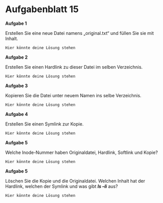 # Aufgabenblatt 15

**Aufgabe 1**

Erstellen Sie eine neue Datei namens „original.txt“ und füllen Sie sie mit Inhalt.

`Hier könnte deine Lösung stehen`

**Aufgabe 2**

Erstellen Sie einen Hardlink zu dieser Datei im selben Verzeichnis.

`Hier könnte deine Lösung stehen`


**Aufgabe 3**

Kopieren Sie die Datei unter neuem Namen ins selbe Verzeichnis.

`Hier könnte deine Lösung stehen`


**Aufgabe 4**

Erstellen Sie einen Symlink zur Kopie.

`Hier könnte deine Lösung stehen`


**Aufgabe 5**

Welche Inode-Nummer haben Originaldatei, Hardlink, Softlink und Kopie?

`Hier könnte deine Lösung stehen`


**Aufgabe 5**

Löschen Sie die Kopie und die Originaldatei. Welchen Inhalt hat der Hardlink, welchen der Symlink und was gibt ***ls –li*** aus?

`Hier könnte deine Lösung stehen`

